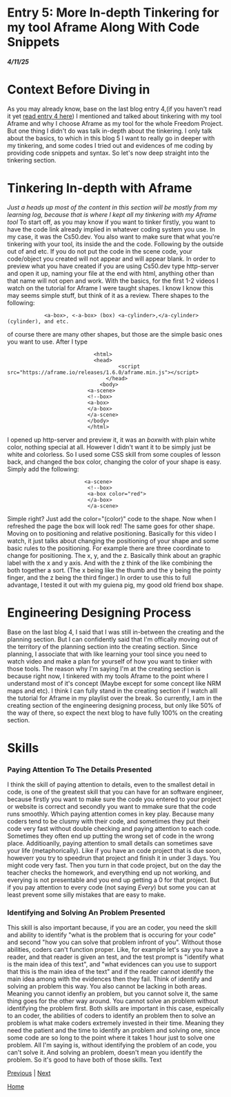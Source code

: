 # Entry 5: More In-depth Tinkering for my tool Aframe Along With Code Snippets
##### 4/11/25

# Context Before Diving in
As you may already know, base on the last blog entry 4,(if you haven't read it yet [read entry 4 here](entry04.md)) I mentioned and talked about tinkering with my tool Aframe and why I choose Aframe as my tool for the whole Freedom Project. But one thing  I didn't do was talk in-depth about the tinkering. I only talk about the basics, to which in this blog 5 I want to really go in deeper with my tinkering, and some codes I tried out and evidences of me coding by providing code snippets and syntax. So let's now deep straight into the tinkering section.
# Tinkering In-depth with Aframe
<em>Just a heads up most of the content in this section will be mostly from my learning log, because that is where I kept all my tinkering with my Aframe tool</em>
To start off, as you may know if you want to tinker firstly, you want to have the code link already implied in whatever coding system you use. In my case, it was the Cs50.dev. You also want to make sure that what you're tinkering with your tool, its inside the <a-scene> and the </a-scene> code. Following by the outside out of <html> <body> and etc. If you do not put the code in the scene code, your code/object you created will not appear and will appear blank. In order to preview what you have created if you are using Cs50.dev type http-server and open it up, naming your file at the end with html, anything other than that name will not open and work. With the basics, for the first 1-2 videos I watch on the tutorial for Aframe I were taught shapes. I know I know this may seems simple stuff, but think of it as a review. There shapes to the following:

                <a-box>, <-a-box> (box) <a-cylinder>,</a-cylinder> (cylinder), and etc. 
of course there are many other shapes, but those are the simple basic ones you want to use. After I type 

                                <html>
                                <head>
                                        <script src="https://aframe.io/releases/1.6.0/aframe.min.js"></script>
                                    </head>
                                  <body>
                              <a-scene>
                              <!--box>
                              <a-box>
                              </a-box>
                              </a-scene>
                              </body>
                              </html>
I opened up http-server and preview it, it was an <em>box</em>with with plain white color, nothing special at all. However I didn't want it to be simply just be white and colorless. So I used some CSS skill from some couples of lesson back, and changed the box color, changing the color of your shape is easy. Simply add the following:

                             <a-scene>
                              <!--box>
                              <a-box color="red">           
                              </a-box>
                              </a-scene>
Simple right? Just add the color="(color)" code to the shape. Now when I refreshed the page the box will look red! The same goes for other shape. Moving on to positioning and relative positioning. Basically for this video I watch, it just talks about changing the positioning of your shape and some basic rules to the positioning. For example there are three coordinate to change for positioning. The x, y, and the z. Basically think about an graphic label with the x and y axis. And with the z think of the like combining the both together a sort. (The x being like the thumb and the y being the pointy finger, and the z being the third finger.) In order to use this to full advantage, I tested it out with my guiena pig, my good old friend box shape. 

                    
# Engineering Designing Process
Base on the last blog 4, I said that I was still in-between the creating and the planning section. But I can confidently said that I'm offically moving out of the territory of the planning section into the creating section. Since planning, I associate that with like learning your tool since you need to watch video and make a plan for yourself of how you want to tinker with those tools. The reason why I'm saying I'm at the creating section is because right now, I tinkered with my tools Aframe to the point where I understand most of it's concept (Maybe except for some concept like NRM maps and etc). I think I can fully stand in the creating section if I watch alll the tutorial for Aframe in my playlist over the break. So currently, I am in the creating section of the engineering designing process, but only like 50% of the way of there, so expect the next blog to have fully 100% on the creating section.
# Skills
### Paying Attention To The Details Presented
I think the skill of paying attention to details, even to the smallest detail in code, is one of the greatest skill that you can have for an software engineer, because firstly you want to make sure the code you entered to your project or website is correct and secondly you want to mmake sure that the code runs smoothly. Which paying attention comes in key play. Because many coders tend to be clusmy with their code, and sometimes they put their code very fast without double checking and paying attention to each code. Sometimes they often end up putting the wrong set of code in the wrong place. Additioanlly, paying attention to small details can sometimes save your life (metaphorically). Like if you have an code project that is due soon, howeverr you try to speedrun that project and finish it in under 3 days. You might code very fast. Then you turn in that code project, but on the day the teacher checks the homework, and everything end up not working, and everying is not presentable and you end up getting a 0 for that project. But if you pay attention to every code (not saying <em>Every</em>) but some you can at least prevent some silly mistakes that are easy to make. 
### Identifying and Solving An Problem Presented
This skill is also important because, if you are an coder, you need the skill and ability to identify "what is the problem that is occuring for your code" and second "how you can solve that problem infront of you". Without those abilities, coders can't function proper. Like, for example let's say you have a reader, and that reader is given an test, and the test prompt is "identify what is the main idea of this text", and "what evidences can you use to support that this is the main idea of the text" and if the reader cannot identify the main idea among with the evidences then they fail. Think of identify and solving an problem this way. You also cannot be lacking in both areas. Meaning you cannot idenfiy an problem, but you cannot solve it, the same thing goes for the other way around. You cannot solve an problem without identifying the problem first. Both skills are important in this case, espeically to an coder, the abilities of coders to identify an problem then to solve an problem is what make coders extremely invested in their time. Meaning they need the patient and the time to identify an problem and solving one, since some code are so long to the point where it takes 1 hour just to solve one problem. All I'm saying is, without identifying the problem of an code, you can't solve it. And solving an problem, doesn't mean you identify the problem. So it's good to have both of those skills.
Text

[Previous](entry04.md) | [Next](entry06.md)

[Home](../README.md)
